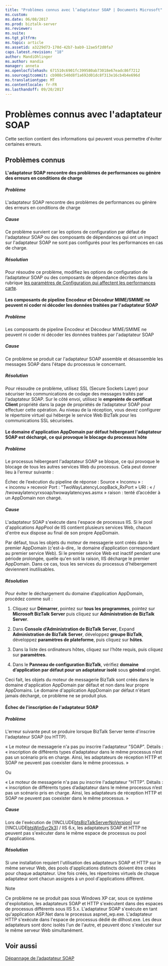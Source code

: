 ```yaml
---
title: "Problèmes connus avec l’adaptateur SOAP | Documents Microsoft"
ms.custom: 
ms.date: 06/08/2017
ms.prod: biztalk-server
ms.reviewer: 
ms.suite: 
ms.tgt_pltfrm: 
ms.topic: article
ms.assetid: a3229d73-170d-42b7-bab9-12ae5f2d0fa7
caps.latest.revision: "18"
author: MandiOhlinger
ms.author: mandia
manager: anneta
ms.openlocfilehash: 671510c6901fc399580ab73018e67eadc86f7212
ms.sourcegitcommit: cb908c540d8f1a692d01dc8f313e16cb4b4e696d
ms.translationtype: MT
ms.contentlocale: fr-FR
ms.lasthandoff: 09/20/2017
---
```

# <a name="known-issues-with-the-soap-adapter"></a>Problèmes connus avec l'adaptateur SOAP
Cette section contient des informations qui peuvent vous permettre d'éviter certaines erreurs.  
  
## <a name="known-issues"></a>Problèmes connus  
  
#### <a name="the-soap-adapter-experiences-poor-performance-or-generates-errors-under-load"></a>L'adaptateur SOAP rencontre des problèmes de performances ou génère des erreurs en conditions de charge  
  
##### <a name="problem"></a>Problème  
 L'adaptateur SOAP rencontre des problèmes de performances ou génère des erreurs en conditions de charge  
  
##### <a name="cause"></a>Cause  
 Ce problème survient car les options de configuration par défaut de l'adaptateur SOAP ou des composants de dépendances qui ont un impact sur l'adaptateur SOAP ne sont pas configurés pour les performances en cas de charge.  
  
##### <a name="resolution"></a>Résolution  
 Pour résoudre ce problème, modifiez les options de configuration de l’adaptateur SOAP ou des composants de dépendance décrites dans la rubrique [les paramètres de Configuration qui affectent les performances carte](../core/configuration-parameters-that-affect-adapter-performance.md).  
  
#### <a name="the-mimesmime-encoder-and-decoder-pipeline-components-cannot-encode-and-decode-data-processed-by-the-soap-adapter"></a>Les composants de pipeline Encodeur et Décodeur MIME/SMIME ne peuvent ni coder ni décoder les données traitées par l'adaptateur SOAP  
  
##### <a name="problem"></a>Problème  
 Les composants de pipeline Encodeur et Décodeur MIME/SMIME ne peuvent ni coder ni décoder les données traitées par l'adaptateur SOAP  
  
##### <a name="cause"></a>Cause  
 Ce problème se produit car l'adaptateur SOAP assemble et désassemble les messages SOAP dans l'étape du processus le concernant.  
  
##### <a name="resolution"></a>Résolution  
 Pour résoudre ce problème, utilisez SSL (Secure Sockets Layer) pour sécuriser les communications de codage des messages traités par l'adaptateur SOAP. Sur le côté envoi, utilisez le **empreinte de certificat Client** propriété dans la page de propriétés de l’adaptateur SOAP pour effectuer cette opération. Au niveau de la réception, vous devez configurer le répertoire virtuel qui héberge le service Web BizTalk pour les communications SSL sécurisées.  
  
#### <a name="the-default-appdomain-hosting-the-soap-adapter-gets-unloaded-causing-the-host-process-to-hang"></a>Le domaine d'application AppDomain par défaut hébergeant l'adaptateur SOAP est déchargé, ce qui provoque le blocage du processus hôte  
  
##### <a name="problem"></a>Problème  
 Le processus hébergeant l'adaptateur SOAP se bloque, ce qui provoque le blocage de tous les autres services Web du processus. Cela peut donner lieu à l'erreur suivante :  
  
 Échec de l’exécution du pipeline de réponse : Source « Inconnu » : « inconnu » recevoir Port : "TwoWayLatencyLoopBack_RxPort » URI : « / /twowaylatencyrxsoap/twowaylatencyws.asmx » raison : tenté d’accéder à un AppDomain non chargé.  
  
##### <a name="cause"></a>Cause  
 L'adaptateur SOAP s'exécute dans l'espace de processus IIS. Si le pool d'applications AppPool de IIS contient plusieurs services Web, chacun d'entre eux dispose au final de son propre AppDomain.  
  
 Par défaut, tous les objets du moteur de messagerie sont créés dans le premier AppDomain (c'est-à-dire,. le domaine d’application correspondant au premier service Web). Si le premier service Web est inactif pendant une période prolongée, quelle qu'en soit la raison, IIS décharge le premier AppDomain. Dans ce cas, tous les services du processus d'hébergement deviennent inutilisables.  
  
##### <a name="resolution"></a>Résolution  
 Pour éviter le déchargement du domaine d’application AppDomain, procédez comme suit :  
  
1.  Cliquez sur **Démarrer**, pointez sur **tous les programmes**, pointez sur **Microsoft BizTalk Server** puis cliquez sur **Administration de BizTalk Server**.  
  
2.  Dans **Console d’Administration de BizTalk Server**, Expand **Administration de BizTalk Server**, développez **groupe BizTalk**, développez **paramètres de plateforme**, puis cliquez sur **hôtes**.  
  
3.  Dans la liste des ordinateurs hôtes, cliquez sur l’hôte requis, puis cliquez sur **paramètres**.  
  
4.  Dans le **Panneau de configuration BizTalk**, vérifiez **domaine d’application par défaut pour un adaptateur isolé** sous **général** onglet.  
  
 Ceci fait, les objets du moteur de messagerie BizTalk sont créés dans le domaine d'application AppDomain par défaut et non dans leur propre AppDomains. Le domaine d'application AppDomain par défaut n'étant jamais déchargé, ce problème ne se produit plus.  
  
#### <a name="the-soap-adapter-fails-to-register"></a>Échec de l'inscription de l'adaptateur SOAP  
  
##### <a name="problem"></a>Problème  
 L'erreur suivante peut se produire lorsque BizTalk Server tente d'inscrire l'adaptateur SOAP (ou HTTP).  
  
 « Le moteur de messagerie n'a pas pu inscrire l'adaptateur "SOAP". Détails : « inscription de différents types d’adaptateur dans le même processus n’est pas un scénario pris en charge. Ainsi, les adaptateurs de réception HTTP et SOAP ne peuvent pas coexister dans le même processus. »  
  
 Ou  
  
 « Le moteur de messagerie n'a pas pu inscrire l'adaptateur "HTTP". Détails : « inscription de différents types d’adaptateur dans le même processus n’est pas un scénario pris en charge.  Ainsi, les adaptateurs de réception HTTP et SOAP ne peuvent pas coexister dans le même processus. »  
  
##### <a name="cause"></a>Cause  
 Lors de l'exécution de [!INCLUDE[btsBizTalkServerNoVersion](../includes/btsbiztalkservernoversion-md.md)] sur [!INCLUDE[btsWinSvr2k3](../includes/btswinsvr2k3-md.md)] / IIS 6.x, les adaptateurs SOAP et HTTP ne peuvent pas s'exécuter dans le même espace de processus ou pool d'applications.  
  
##### <a name="resolution"></a>Résolution  
 Si une installation requiert l'utilisation des adaptateurs SOAP et HTTP sur le même serveur Web, des pools d'applications distincts doivent être créés pour chaque adaptateur.  Une fois créés, les répertoires virtuels de chaque adaptateur sont chacun assignés à un pool d'applications différent.  
  
> [!NOTE]
>  Ce problème ne se produit pas sous Windows XP car, sous ce système d'exploitation, les adaptateurs SOAP et HTTP s'exécutent dans des espaces de processus différents sous IIS 5.x.  L'adaptateur SOAP s'exécute en tant qu'application ASP.Net dans le processus aspnet_wp.exe.  L'adaptateur HTTP s'exécute dans l'espace de processus dédié de dllhost.exe.  Les deux adaptateurs sont donc isolés l'un de l'autre, et peuvent donc s'exécuter sur le même serveur Web simultanément.  
  
## <a name="see-also"></a>Voir aussi  
 [Dépannage de l’adaptateur SOAP](../core/troubleshooting-the-soap-adapter.md)